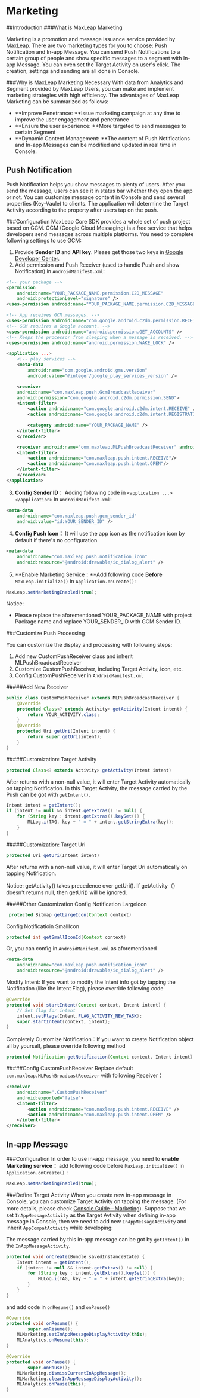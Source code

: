 # Marketing
##Introduction
###What is MaxLeap Marketing

Marketing is a promotion and message issuance service provided by MaxLeap. There are two marketing types for you to choose: Push Notification and In-app Message. You can send Push Notifications to a certain group of people and show specific messages to a segment with In-app Message. You can even set the Target Activity on user's click. The creation, settings and sending are all done in Console.

###Why is MaxLeap Marketing Necessary 
With data from Analytics and Segment provided by MaxLeap Users, you can make and implement marketing strategies with high efficiency. The advantages of MaxLeap Marketing can be summarized as follows: 

* **Improve Penetrance: **Issue marketing campaign at any time to improve the user engagement and penetrance
* **Ensure the user experience: **More targeted to send messages to certain Segment 
* **Dynamic Content Management: **The content of Push Notifications and In-app Messages can be modified and updated in real time in Console.

## Push Notification
Push Notification helps you show messages to plenty of users. After you send the message, users can see it in status bar whether they open the app or not. You can customize message content in Console and send several properties (Key-Vaule) to clients. The application will determine the Target Activity according to the property after users tap on the push.

###Configuration
MaxLeap Core SDK provides a whole set of push project based on GCM. GCM (Google Cloud Messaging) is a free service that helps developers send messages across multiple platforms. You need to complete following settings to use GCM: 

1. Provide **Sender ID** and **API key**. Please get those two keys in [Google Developer Center](..). 
2. Add permission and Push Receiver (used to handle Push and show Notification) in `AndroidManifest.xml`:

```xml
<!-- your package -->
<permission
	android:name="YOUR_PACKAGE_NAME.permission.C2D_MESSAGE"
	android:protectionLevel="signature" />
<uses-permission android:name="YOUR_PACKAGE_NAME.permission.C2D_MESSAGE" />

<!-- App receives GCM messages. -->
<uses-permission android:name="com.google.android.c2dm.permission.RECEIVE" />
<!-- GCM requires a Google account. -->
<uses-permission android:name="android.permission.GET_ACCOUNTS" />
<!-- Keeps the processor from sleeping when a message is received. -->
<uses-permission android:name="android.permission.WAKE_LOCK" />

<application ...>
	<!-- play services -->
	<meta-data
		android:name="com.google.android.gms.version"
		android:value="@integer/google_play_services_version" />

	<receiver
	android:name="com.maxleap.push.GcmBroadcastReceiver"
	android:permission="com.google.android.c2dm.permission.SEND">
	<intent-filter>
		<action android:name="com.google.android.c2dm.intent.RECEIVE" />
		<action android:name="com.google.android.c2dm.intent.REGISTRATION" />

		<category android:name="YOUR_PACKAGE_NAME" />
	</intent-filter>
	</receiver>

	<receiver android:name="com.maxleap.MLPushBroadcastReceiver" android:exported="false">
	<intent-filter>
		<action android:name="com.maxleap.push.intent.RECEIVE"/>
		<action android:name="com.maxleap.push.intent.OPEN"/>
	</intent-filter>
	</receiver>
</application>
```
3. **Config Sender ID：** Adding following code in `<application ...> </application>` in `AndroidManifest.xml`:

```xml
<meta-data
	android:name="com.maxleap.push.gcm_sender_id"
	android:value="id:YOUR_SENDER_ID" />
```

4. **Config Push Icon：** It will use the app icon as the notification icon by default if there's no configuration.

```xml
<meta-data
	android:name="com.maxleap.push.notification_icon"
	android:resource="@android:drawable/ic_dialog_alert" />
```
5. **Enable Marketing Service：**Add following code **Before** `MaxLeap.initialize()` in `Application.onCreate()`: 

```java
MaxLeap.setMarketingEnabled(true);
```

Notice:

* Please replace the aforementioned YOUR\_PACKAGE\_NAME with project Package name and replace YOUR\_SENDER\_ID with GCM Sender ID.

###Customize Push Processing

You can customize the display and processing with following steps:

1. Add new CustomPushReceiver class and inherit MLPushBroadcastReceiver 
2. Customize CustomPushReceiver, including Target Activity, icon, etc.
3. Config CustomPushReceiver in `AndroidManifest.xml` 

#####Add New Receiver

```java
public class CustomPushReceiver extends MLPushBroadcastReceiver {
	@Override
	protected Class<? extends Activity> getActivity(Intent intent) {
		return YOUR_ACTIVITY.class;
	}
	@Override
	protected Uri getUri(Intent intent) {
		return super.getUri(intent);
	}
}
```

#####Customization: Target Activity

```java
protected Class<? extends Activity> getActivity(Intent intent)
```

After returns with a non-null value, it will enter Target Activity automatically on tapping Notification. In this Target Activity, the message carried by the Push can be got with `getIntent()`. 

```java
Intent intent = getIntent();
if (intent != null && intent.getExtras() != null) {
    for (String key : intent.getExtras().keySet()) {
        MLLog.i(TAG, key + " = " + intent.getStringExtra(key));
    }
}
```

#####Customization: Target Uri

```java
protected Uri getUri(Intent intent)
```

After returns with a non-null value, it will enter Target Uri automatically on tapping Notification.

Notice: getActivity() takes precedence over getUri(). If getActivity（）doesn't returns null, then getUri() will be ignored. 

#####Other Customization 
Config Notification LargeIcon

```java
 protected Bitmap getLargeIcon(Context context)
```

Config Notificatioin SmallIcon

```java
protected int getSmallIconId(Context context)
```

Or, you can config in `AndroidManifest.xml` as aforementioned 

```xml
<meta-data
    android:name="com.maxleap.push.notification_icon"
    android:resource="@android:drawable/ic_dialog_alert" />
```

Modify Intent: If you want to modify the Intent info got by tapping the Notification (like the Intent Flag), please override following code 

```java
@Override
protected void startIntent(Context context, Intent intent) {
	// Set flag for intent
    intent.setFlags(Intent.FLAG_ACTIVITY_NEW_TASK);
    super.startIntent(context, intent);
}
```

Completely Customize Notification：If you want to create Notification object all by yourself, please override following method

```java
protected Notification getNotification(Context context, Intent intent)
```

#####Config CustomPushReceiver
Replace default `com.maxleap.MLPushBroadcastReceiver` with following Receiver：

```xml
<receiver
    android:name=".CustomPushReceiver"
    android:exported="false">
    <intent-filter>
        <action android:name="com.maxleap.push.intent.RECEIVE" />
        <action android:name="com.maxleap.push.intent.OPEN" />
    </intent-filter>
</receiver>
```

## In-app Message

###Configuration
In order to use in-app message, you need to **enable Marketing service：** add following code before `MaxLeap.initialize()` in `Application.onCreate()` :

```java
MaxLeap.setMarketingEnabled(true);
```

###Define Target Activity
When you create new in-app message in Console, you can customize Target Activity on tapping the message. (For more details, please check [Console Guide－Marketing](。。)). Suppose that we set `InAppMessageActivity` as the Target Avtivity when defining in-app message in Console, then we need to add new `InAppMessageActivity` and inherit `AppCompatActivity` while developing: 

The message carried by this in-app message can be got by `getIntent()` in the `InAppMessageActivity`.

```java
protected void onCreate(Bundle savedInstanceState) {
	Intent intent = getIntent();
	if (intent != null && intent.getExtras() != null) {
		for (String key : intent.getExtras().keySet()) {
			MLLog.i(TAG, key + " = " + intent.getStringExtra(key));
		}
	}
}
```

and add code in `onResume()` and `onPause()`

```java
@Override
protected void onResume() {
		super.onResume();
	MLMarketing.setInAppMessageDisplayActivity(this);
	MLAnalytics.onResume(this);
}

@Override
protected void onPause() {
		super.onPause();
	MLMarketing.dismissCurrentInAppMessage();
	MLMarketing.clearInAppMessageDisplayActivity();
	MLAnalytics.onPause(this);
}
```